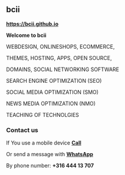 ## <strong>bcii</strong>
<a href="https://bcii.github.io/"><strong>https://bcii.github.io</strong></a>
  
<strong>Welcome to bcii</strong>

WEBDESIGN, ONLINESHOPS, ECOMMERCE,

THEMES, HOSTING, APPS, OPEN SOURCE,

DOMAINS, SOCIAL NETWORKING SOFTWARE

SEARCH ENGINE OPTIMIZATION (SEO)

SOCIAL MEDIA OPTIMIZATION (SMO)

NEWS MEDIA OPTIMIZATION (NMO)

TEACHING OF TECHNOLGIES

### <strong>Contact us</strong>
If You use a mobile device <a href="tel:31644413707"><strong>Call</strong></a>

Or send a message with <a href="https://wa.me/31644413707" target="_blank" rel="noopener"><strong>WhatsApp</strong></a>

By phone number: <strong>+316 444 13 707</strong>
